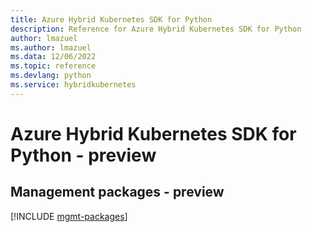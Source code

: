 ```yaml
---
title: Azure Hybrid Kubernetes SDK for Python
description: Reference for Azure Hybrid Kubernetes SDK for Python
author: lmazuel
ms.author: lmazuel
ms.data: 12/06/2022
ms.topic: reference
ms.devlang: python
ms.service: hybridkubernetes
---
```

# Azure Hybrid Kubernetes SDK for Python - preview

## Management packages - preview
[!INCLUDE [mgmt-packages](hybrid-kubernetes-mgmt-index.md)]